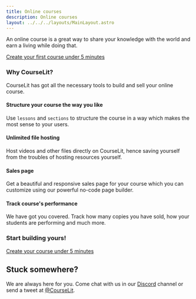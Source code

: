 ```yaml
---
title: Online courses
description: Online courses
layout: ../../../layouts/MainLayout.astro
---
```


An online course is a great way to share your knowledge with the world and earn a living while doing that.

[Create your first course under 5 minutes](/en/courses/create)

### Why CourseLit?

CourseLit has got all the necessary tools to build and sell your online course.

#### Structure your course the way you like

Use `lessons` and `sections` to structure the course in a way which makes the most sense to your users.

#### Unlimited file hosting

Host videos and other files directly on CourseLit, hence saving yourself from the troubles of hosting resources yourself.

#### Sales page

Get a beautiful and responsive sales page for your course which you can customize using our powerful no-code page builder.

#### Track course's performance

We have got you covered. Track how many copies you have sold, how your students are performing and much more.

### Start building yours!

[Create your course under 5 minutes](/en/courses/create)

## Stuck somewhere?

We are always here for you. Come chat with us in our <a href="https://discord.com/invite/GR4bQsN" target="_blank">Discord</a> channel or send a tweet at <a href="https://twitter.com/courselit" target="_blank">@CourseLit</a>.
